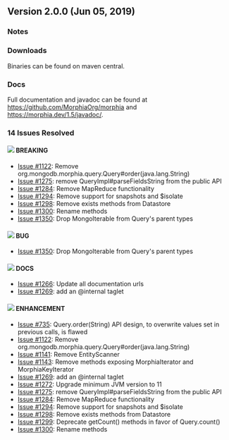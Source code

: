 
## Version 2.0.0 (Jun 05, 2019)

### Notes

### Downloads
Binaries can be found on maven central.

### Docs
Full documentation and javadoc can be found at https://github.com/MorphiaOrg/morphia and https://morphia.dev/1.5/javadoc/.

### 14 Issues Resolved
#### ![](https://placehold.it/15/eb6420/000000?text=+) BREAKING
* [Issue #1122](https://github.com/MorphiaOrg/morphia/issues/1122): Remove org.mongodb.morphia.query.Query#order(java.lang.String) 
* [Issue #1275](https://github.com/MorphiaOrg/morphia/issues/1275): remove QueryImpl#parseFieldsString from the public API
* [Issue #1284](https://github.com/MorphiaOrg/morphia/issues/1284): Remove MapReduce functionality
* [Issue #1294](https://github.com/MorphiaOrg/morphia/issues/1294): Remove support for snapshots and $isolate
* [Issue #1298](https://github.com/MorphiaOrg/morphia/issues/1298): Remove exists methods from Datastore
* [Issue #1300](https://github.com/MorphiaOrg/morphia/issues/1300): Rename methods
* [Issue #1350](https://github.com/MorphiaOrg/morphia/issues/1350): Drop MongoIterable from Query's parent types

#### ![](https://placehold.it/15/fc2929/000000?text=+) BUG
* [Issue #1350](https://github.com/MorphiaOrg/morphia/issues/1350): Drop MongoIterable from Query's parent types

#### ![](https://placehold.it/15/fbca04/000000?text=+) DOCS
* [Issue #1266](https://github.com/MorphiaOrg/morphia/issues/1266): Update all documentation urls
* [Issue #1269](https://github.com/MorphiaOrg/morphia/issues/1269): add an @internal taglet

#### ![](https://placehold.it/15/84b6eb/000000?text=+) ENHANCEMENT
* [Issue #735](https://github.com/MorphiaOrg/morphia/issues/735): Query.order(String) API design, to overwrite values set in previous calls, is flawed
* [Issue #1122](https://github.com/MorphiaOrg/morphia/issues/1122): Remove org.mongodb.morphia.query.Query#order(java.lang.String) 
* [Issue #1141](https://github.com/MorphiaOrg/morphia/issues/1141): Remove EntityScanner
* [Issue #1143](https://github.com/MorphiaOrg/morphia/issues/1143): Remove methods exposing MorphiaIterator and MorphiaKeyIterator
* [Issue #1269](https://github.com/MorphiaOrg/morphia/issues/1269): add an @internal taglet
* [Issue #1272](https://github.com/MorphiaOrg/morphia/issues/1272): Upgrade minimum JVM version to 11
* [Issue #1275](https://github.com/MorphiaOrg/morphia/issues/1275): remove QueryImpl#parseFieldsString from the public API
* [Issue #1284](https://github.com/MorphiaOrg/morphia/issues/1284): Remove MapReduce functionality
* [Issue #1294](https://github.com/MorphiaOrg/morphia/issues/1294): Remove support for snapshots and $isolate
* [Issue #1298](https://github.com/MorphiaOrg/morphia/issues/1298): Remove exists methods from Datastore
* [Issue #1299](https://github.com/MorphiaOrg/morphia/issues/1299): Deprecate getCount() methods in favor of Query.count()
* [Issue #1300](https://github.com/MorphiaOrg/morphia/issues/1300): Rename methods

